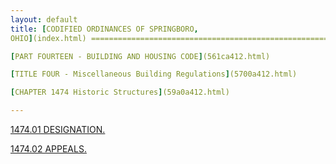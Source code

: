 ```yaml
---
layout: default 
title: [CODIFIED ORDINANCES OF SPRINGBORO,
OHIO](index.html) =====================================================

[PART FOURTEEN - BUILDING AND HOUSING CODE](561ca412.html)

[TITLE FOUR - Miscellaneous Building Regulations](5700a412.html)

[CHAPTER 1474 Historic Structures](59a0a412.html)

---
```


[1474.01 DESIGNATION.](59a5a412.html)

[1474.02 APPEALS.](59a9a412.html)
